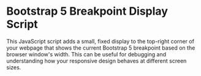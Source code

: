 
# Bootstrap 5 Breakpoint Display Script

This JavaScript script adds a small, fixed display to the top-right corner of your webpage that shows the current Bootstrap 5 breakpoint based on the browser window's width. This can be useful for debugging and understanding how your responsive design behaves at different screen sizes.
